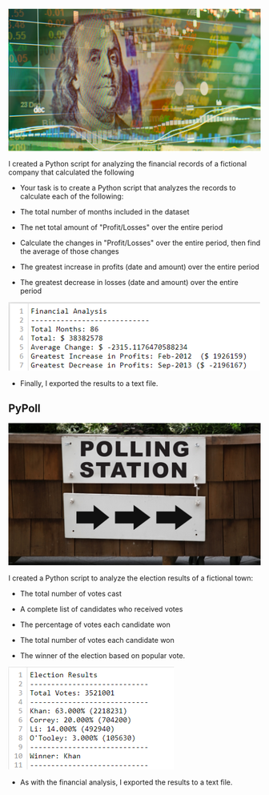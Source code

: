 

![Revenue](Images/revenue-per-lead.png)

I created a Python script for analyzing the financial records of a fictional company that calculated the following

* Your task is to create a Python script that analyzes the records to calculate each of the following:

 - The total number of months included in the dataset

 - The net total amount of "Profit/Losses" over the entire period

 - Calculate the changes in "Profit/Losses" over the entire period, then find the average of those changes

 - The greatest increase in profits (date and amount) over the entire period
  
 - The greatest decrease in losses (date and amount) over the entire period

![Financial Analysis](Images/financial_analysis.png)

 -  Finally, I exported the results to a text file.

## PyPoll

![Vote Counting](Images/Vote_counting.png)

I created a Python script to analyze the election results of a fictional town:

 - The total number of votes cast

 - A complete list of candidates who received votes

 - The percentage of votes each candidate won

 - The total number of votes each candidate won

 -  The winner of the election based on popular vote.

![Election Results](Images/election_results.png)

 - As with the financial analysis, I exported the results to a text file.

